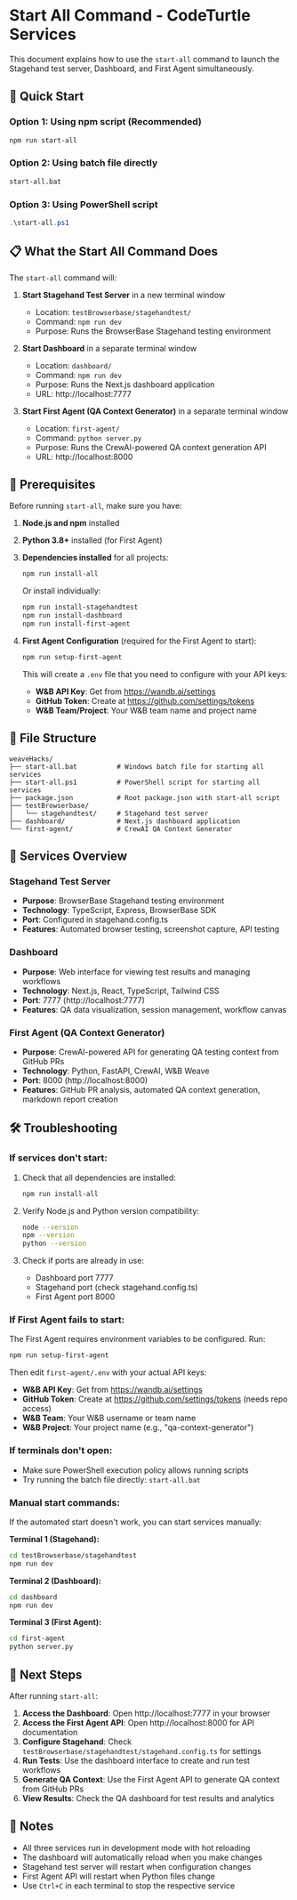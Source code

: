# Start All Command - CodeTurtle Services

This document explains how to use the `start-all` command to launch the Stagehand test server, Dashboard, and First Agent simultaneously.

## 🚀 Quick Start

### Option 1: Using npm script (Recommended)
```bash
npm run start-all
```

### Option 2: Using batch file directly
```bash
start-all.bat
```

### Option 3: Using PowerShell script
```powershell
.\start-all.ps1
```

## 📋 What the Start All Command Does

The `start-all` command will:

1. **Start Stagehand Test Server** in a new terminal window
   - Location: `testBrowserbase/stagehandtest/`
   - Command: `npm run dev`
   - Purpose: Runs the BrowserBase Stagehand testing environment

2. **Start Dashboard** in a separate terminal window
   - Location: `dashboard/`
   - Command: `npm run dev`
   - Purpose: Runs the Next.js dashboard application
   - URL: http://localhost:7777

3. **Start First Agent (QA Context Generator)** in a separate terminal window
   - Location: `first-agent/`
   - Command: `python server.py`
   - Purpose: Runs the CrewAI-powered QA context generation API
   - URL: http://localhost:8000

## 🔧 Prerequisites

Before running `start-all`, make sure you have:

1. **Node.js and npm** installed
2. **Python 3.8+** installed (for First Agent)
3. **Dependencies installed** for all projects:
   ```bash
   npm run install-all
   ```
   
   Or install individually:
   ```bash
   npm run install-stagehandtest
   npm run install-dashboard
   npm run install-first-agent
   ```

4. **First Agent Configuration** (required for the First Agent to start):
   ```bash
   npm run setup-first-agent
   ```
   
   This will create a `.env` file that you need to configure with your API keys:
   - **W&B API Key**: Get from https://wandb.ai/settings
   - **GitHub Token**: Create at https://github.com/settings/tokens
   - **W&B Team/Project**: Your W&B team name and project name

## 📁 File Structure

```
weaveHacks/
├── start-all.bat          # Windows batch file for starting all services
├── start-all.ps1          # PowerShell script for starting all services
├── package.json           # Root package.json with start-all script
├── testBrowserbase/
│   └── stagehandtest/     # Stagehand test server
├── dashboard/             # Next.js dashboard application
└── first-agent/           # CrewAI QA Context Generator
```

## 🐢 Services Overview

### Stagehand Test Server
- **Purpose**: BrowserBase Stagehand testing environment
- **Technology**: TypeScript, Express, BrowserBase SDK
- **Port**: Configured in stagehand.config.ts
- **Features**: Automated browser testing, screenshot capture, API testing

### Dashboard
- **Purpose**: Web interface for viewing test results and managing workflows
- **Technology**: Next.js, React, TypeScript, Tailwind CSS
- **Port**: 7777 (http://localhost:7777)
- **Features**: QA data visualization, session management, workflow canvas

### First Agent (QA Context Generator)
- **Purpose**: CrewAI-powered API for generating QA testing context from GitHub PRs
- **Technology**: Python, FastAPI, CrewAI, W&B Weave
- **Port**: 8000 (http://localhost:8000)
- **Features**: GitHub PR analysis, automated QA context generation, markdown report creation

## 🛠️ Troubleshooting

### If services don't start:
1. Check that all dependencies are installed:
   ```bash
   npm run install-all
   ```

2. Verify Node.js and Python version compatibility:
   ```bash
   node --version
   npm --version
   python --version
   ```

3. Check if ports are already in use:
   - Dashboard port 7777
   - Stagehand port (check stagehand.config.ts)
   - First Agent port 8000

### If First Agent fails to start:
The First Agent requires environment variables to be configured. Run:
```bash
npm run setup-first-agent
```

Then edit `first-agent/.env` with your actual API keys:
- **W&B API Key**: Get from https://wandb.ai/settings
- **GitHub Token**: Create at https://github.com/settings/tokens (needs repo access)
- **W&B Team**: Your W&B username or team name
- **W&B Project**: Your project name (e.g., "qa-context-generator")

### If terminals don't open:
- Make sure PowerShell execution policy allows running scripts
- Try running the batch file directly: `start-all.bat`

### Manual start commands:
If the automated start doesn't work, you can start services manually:

**Terminal 1 (Stagehand):**
```bash
cd testBrowserbase/stagehandtest
npm run dev
```

**Terminal 2 (Dashboard):**
```bash
cd dashboard
npm run dev
```

**Terminal 3 (First Agent):**
```bash
cd first-agent
python server.py
```

## 🎯 Next Steps

After running `start-all`:

1. **Access the Dashboard**: Open http://localhost:7777 in your browser
2. **Access the First Agent API**: Open http://localhost:8000 for API documentation
3. **Configure Stagehand**: Check `testBrowserbase/stagehandtest/stagehand.config.ts` for settings
4. **Run Tests**: Use the dashboard interface to create and run test workflows
5. **Generate QA Context**: Use the First Agent API to generate QA context from GitHub PRs
6. **View Results**: Check the QA dashboard for test results and analytics

## 📝 Notes

- All three services run in development mode with hot reloading
- The dashboard will automatically reload when you make changes
- Stagehand test server will restart when configuration changes
- First Agent API will restart when Python files change
- Use `Ctrl+C` in each terminal to stop the respective service 